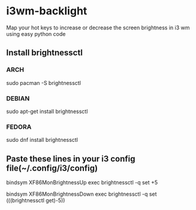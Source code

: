 # i3wm-backlight
Map your hot keys to increase or decrease the screen brightness in i3 wm using easy python code

## Install brightnessctl
### ARCH
sudo pacman -S brightnessctl
### DEBIAN
sudo apt-get install brightnessctl
### FEDORA
sudo dnf install brightnessctl


## Paste these lines in your i3 config file(~/.config/i3/config)

bindsym XF86MonBrightnessUp exec brightnessctl -q set +5 

bindsym XF86MonBrightnessDown exec brightnessctl -q set $(($(brightnessctl get)-5))

